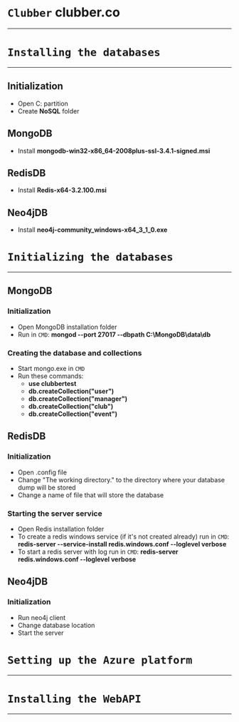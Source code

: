 # ```Clubber``` **clubber.co**
****
# ```Installing the databases```
------

## Initialization
- Open C: partition
- Create **NoSQL** folder

## MongoDB
- Install **mongodb-win32-x86_64-2008plus-ssl-3.4.1-signed.msi**

## RedisDB
- Install **Redis-x64-3.2.100.msi**

## Neo4jDB
- Install **neo4j-community_windows-x64_3_1_0.exe**

# ```Initializing the databases```
------

## MongoDB

### Initialization
- Open MongoDB installation folder
- Run in ```CMD```: **mongod --port 27017 --dbpath C:\MongoDB\data\db**

### Creating the database and collections
- Start mongo.exe in ```CMD```
- Run these commands:
	- **use clubbertest**
	- **db.createCollection("user")**
	- **db.createCollection("manager")**
	- **db.createCollection("club")**
	- **db.createCollection("event")**

## RedisDB

### Initialization
- Open .config file
- Change "The working directory." to the directory where your database dump will be stored
- Change a name of file that will store the database

### Starting the server service
- Open Redis installation folder
- To create a redis windows service (if it's not created already) run in ```CMD```: **redis-server --service-install redis.windows.conf --loglevel verbose**
- To start a redis server with log run in ```CMD```: **redis-server redis.windows.conf --loglevel verbose**

## Neo4jDB

### Initialization
- Run neo4j client
- Change database location
- Start the server

# ```Setting up the Azure platform```
------

# ```Installing the WebAPI```
------